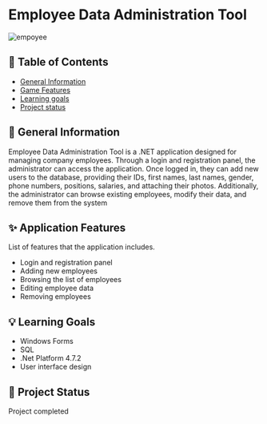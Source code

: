 # Employee Data Administration Tool


![empoyee](https://github.com/ZuzRad/Employee-Data-Administration-Tool/assets/107064508/f4523067-5bd9-48f8-8c90-6ff007e94507)


## 📖 Table of Contents
* [General Information](https://github.com/ZuzRad/Employee-Data-Administration-Tool#-general-information)
* [Game Features](https://github.com/ZuzRad/Employee-Data-Administration-ToolI#-game-features)
* [Learning goals](https://github.com/ZuzRad/Employee-Data-Administration-Tool#-learning-goals)
* [Project status](https://github.com/ZuzRad/Employee-Data-Administration-Tool#-project-status)

## 📝 General Information
Employee Data Administration Tool is a .NET application designed for managing company employees. Through a login and registration panel, the administrator can access the application. Once logged in, they can add new users to the database, providing their IDs, first names, last names, gender, phone numbers, positions, salaries, and attaching their photos. Additionally, the administrator can browse existing employees, modify their data, and remove them from the system
## ✨ Application Features
List of features that the application includes.
- Login and registration panel
- Adding new employees
- Browsing the list of employees
- Editing employee data
- Removing employees

## 💡 Learning Goals
- Windows Forms
- SQL
- .Net Platform 4.7.2
- User interface design



## 🌱 Project Status
Project completed
